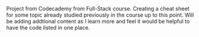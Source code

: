 Project from Codecademy from Full-Stack course.
Creating a cheat sheet for some topic already studied previously in the course up to this point. Will be adding addtional content as I learn more and feel it would be helpful to have the code listed in one place.

